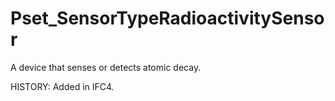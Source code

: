 # Pset_SensorTypeRadioactivitySensor

A device that senses or detects atomic decay.
<!-- end of short definition -->

 HISTORY: Added in IFC4.
